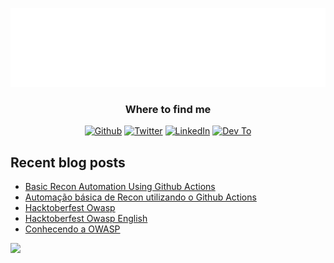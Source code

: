 <p align="center">
  <img alt="fguisso" src="https://raw.githubusercontent.com/fguisso/fguisso/master/new_terminal.svg" />
</p>

<h3 align="center">Where to find me</h3>
  <p align="center">
    <a href="https://github.com/fguisso" target="_blank"><img alt="Github" src="https://img.shields.io/badge/GitHub-%2312100E.svg?&style=for-the-badge&logo=Github&logoColor=white" /></a>
    <a href="https://twitter.com/_fguisso" target="_blank"><img alt="Twitter" src="https://img.shields.io/badge/twitter-%231DA1F2.svg?&style=for-the-badge&logo=twitter&logoColor=white" /></a>
    <a href="https://www.linkedin.com/in/fernandoguisso" target="_blank"><img alt="LinkedIn" src="https://img.shields.io/badge/linkedin-%230077B5.svg?&style=for-the-badge&logo=linkedin&logoColor=white" /></a>
    <a href="https://dev.to/fguisso" target="_blank"><img alt="Dev To" src="https://img.shields.io/badge/dev.to-%2312100E.svg?&style=for-the-badge&logo=dev.to&logoColor=white" /></a>
</p>

## Recent blog posts

<!-- BLOG-POST-LIST:START -->
- [Basic Recon Automation Using Github Actions](https://fguisso.github.io/posts/github-actions-recon-en/)
- [Automação básica de Recon utilizando o Github Actions](https://fguisso.github.io/posts/github-actions-recon/)
- [Hacktoberfest Owasp](https://fguisso.github.io/posts/hacktoberfest-owasp/)
- [Hacktoberfest Owasp English](https://fguisso.github.io/posts/hacktoberfest-owasp-en/)
- [Conhecendo a OWASP](https://fguisso.github.io/posts/conhecendo-a-owasp/)
<!-- BLOG-POST-LIST:END -->

<img height="140px" src="https://github-readme-stats.vercel.app/api?username=fguisso&hide_title=true&hide_border=true&show_icons=true&include_all_commits=true&count_private=true&line_height=21&text_color=000&icon_color=000&bg_color=35,80ffea,8aff80&theme=graywhite" />

